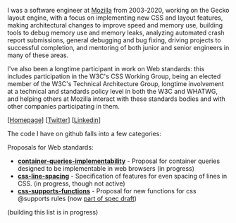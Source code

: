 I was a software engineer at [Mozilla](https://www.mozilla.org) from 2003-2020, working on the Gecko layout engine, with a focus on implementing new CSS and layout features, making architectural changes to improve speed and memory use, building tools to debug memory use and memory leaks, analyzing automated crash report submissions, general debugging and bug fixing, driving projects to successful completion, and mentoring of both junior and senior engineers in many of these areas.

I've also been a longtime participant in work on Web standards: this includes participation in the W3C's CSS Working Group, being an elected member of the W3C's Technical Architecture Group, longtime involvement at a technical and standards policy level in both the W3C and WHATWG, and helping others at Mozilla interact with these standards bodies and with other companies participating in them. 

[[Homepage](https://dbaron.org)] [[Twitter](https://twitter.com/davidbaron)] [[Linkedin](https://www.linkedin.com/in/ldavidbaron/)]

The code I have on github falls into a few categories:

Proposals for Web standards:
* [**container-queries-implementability**](https://github.com/dbaron/container-queries-implementability) - Proposal for container queries designed to be implementable in web browsers (in progress)
* [**css-line-spacing**](https://github.com/dbaron/css-line-spacing/blob/main/explainer.md) - Specification of features for even spacing of lines in CSS. (in progress, though not active)
* [**css-supports-functions**](https://github.com/dbaron/css-supports-functions/blob/main/explainer.md) - Proposal for new functions for css @supports rules (now [part of spec draft](https://drafts.csswg.org/css-conditional-4/#at-supports-ext))

(building this list is in progress)
